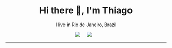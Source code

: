 <h1 align='center'> Hi there 👋, I'm Thiago</h1>

<p align='center'>
  I live in Rio de Janeiro, Brazil 
</p>

<p align='center'>  
  <a href="https://www.linkedin.com/in/thiagodesantos/"><img src="https://img.shields.io/badge/linkedin-%230077B5.svg?&style=for-the-badge&logo=linkedin&logoColor=white" /></a>&nbsp;&nbsp;&nbsp;&nbsp;
  <a href="mailto:thiagodesantos23@gmail.com?subject=Hi%20Thiago"><img src="https://img.shields.io/badge/gmail-%23D14836.svg?&style=for-the-badge&logo=gmail&logoColor=white" /></a>&nbsp;&nbsp;&nbsp;&nbsp;
</p>

<hr>
